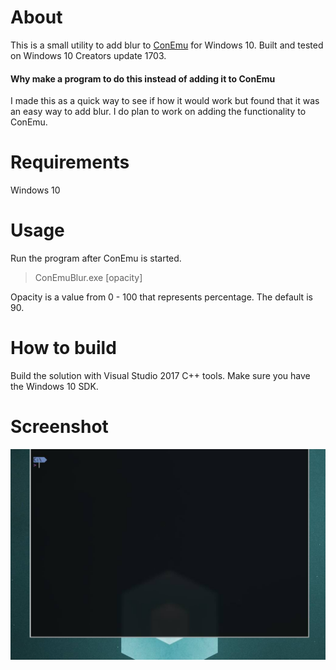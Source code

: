 # About

This is a small utility to add blur to [ConEmu](https://github.com/Maximus5/ConEmu) for Windows 10.
Built and tested on Windows 10 Creators update 1703.

#### Why make a program to do this instead of adding it to ConEmu
I made this as a quick way to see if how it would work but found that it was an easy way to add blur. I do plan to work on adding the functionality to ConEmu.

# Requirements
Windows 10

# Usage
Run the program after ConEmu is started.

> ConEmuBlur.exe [opacity]

Opacity is a value from 0 - 100 that represents percentage. The default is 90.

# How to build
Build the solution with Visual Studio 2017 C++ tools. Make sure you have the Windows 10 SDK.

# Screenshot
![Screenshot](screenshot/screenshot.jpg?raw=true)

